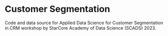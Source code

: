 # Customer Segmentation 
Code and data source for Applied Data Science for Customer Segmentation in CRM workshop by StarCore Academy of Data Science (SCADS) 2023.
